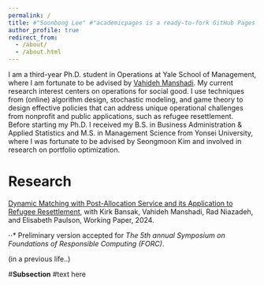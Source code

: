 ```yaml
---
permalink: /
title: #"Soonbong Lee" #"academicpages is a ready-to-fork GitHub Pages template for academic personal websites"
author_profile: true
redirect_from: 
  - /about/
  - /about.html
---
```


I am a third-year Ph.D. student in Operations at Yale School of Management, where I am fortunate to be advised by [Vahideh Manshadi](https://vahideh-manshadi.com/). My current research interest centers on operations for social good. I use techniques from (online) algorithm design, stochastic modeling, and game theory to design effective policies that can address unique operational challenges from nonprofit and public applications, such as refugee resettlement. Before starting my Ph.D. I received my B.S. in Business Administration & Applied Statistics and M.S. in Management Science from Yonsei University, where I was fortunate to be advised by Seongmoon Kim and involved in research on portfolio optimization.

Research  
======
[Dynamic Matching with Post-Allocation Service and its Application to Refugee Resettlement](https://papers.ssrn.com/sol3/papers.cfm?abstract_id=4748762), with Kirk Bansak, Vahideh Manshadi, Rad Niazadeh, and Elisabeth Paulson, Working Paper, 2024.

⋅⋅* Preliminary version accepted for *The 5th annual Symposium on Foundations of Responsible Computing (FORC)*.

(in a previous life..) 

#**Subsection**
#text here 

